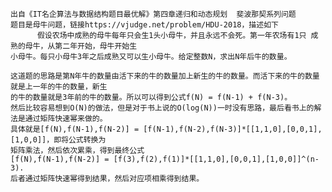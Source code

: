 	出自《IT名企算法与数据结构题目最优解》第四章递归和动态规划  斐波那契系列问题
	题目是母牛问题，链接https://vjudge.net/problem/HDU-2018，描述如下
	      假设农场中成熟的母牛每年只会生1头小母牛，并且永远不会死。第一年农场有1只 成熟的母牛，从第二年开始，母牛开始生
	小母牛。每只小母牛3年之后成熟又可以生小母牛。给定整数N，求出N年后牛的数量。
	
	这道题的思路是第N年牛的数量由活下来的牛的数量加上新生的牛的数量。而活下来的牛的数量就是上一年的牛的数量，新生
	的牛的数量就是3年前的牛的数量。所以可以得到公式f(N) = f(N-1) + f(N-3)。
	然后比较容易想到O(N)的做法，但是对于书上说的O(log(N))一时没有思路，最后看书上的解法是通过矩阵快速幂来做的。
	具体就是[f(N),f(N-1),f(N-2)] = [f(N-1),f(N-2),f(N-3)]*[[1,1,0],[0,0,1],[1,0,0]]，即将公式转换为
	矩阵乘法，然后依次累乘，得到最终公式
	[f(N),f(N-1),f(N-2)] = [f(3),f(2),f(1)]*[[1,1,0],[0,0,1],[1,0,0]]^(n-3).
	后者通过矩阵快速幂得到结果，然后对应项相乘得到结果。
	
	